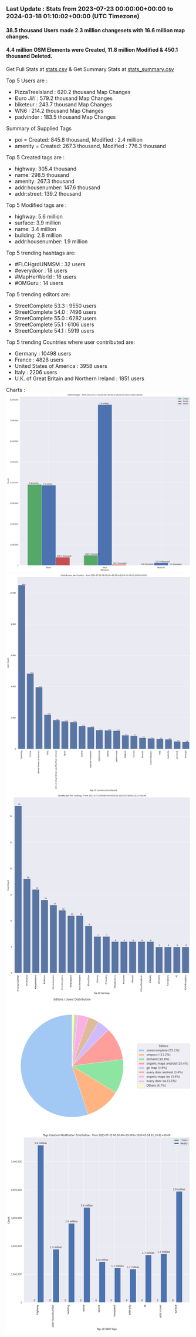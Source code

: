 ### Last Update : Stats from 2023-07-23 00:00:00+00:00 to 2024-03-18 01:10:02+00:00 (UTC Timezone)

#### 38.5 thousand Users made 2.3 million changesets with 16.6 million map changes.
#### 4.4 million OSM Elements were Created, 11.8 million Modified & 450.1 thousand Deleted.
Get Full Stats at [stats.csv](/stats/fieldmappers/Weekly/stats.csv)
 & Get Summary Stats at [stats_summary.csv](/stats/fieldmappers/Weekly/stats_summary.csv)

Top 5 Users are : 
- PizzaTreeIsland : 620.2 thousand Map Changes
- Đuro Jiří : 579.2 thousand Map Changes
- biketeur : 243.7 thousand Map Changes
- WN6 : 214.2 thousand Map Changes
- padvinder : 183.5 thousand Map Changes

Summary of Supplied Tags
- poi = Created: 845.8 thousand, Modified : 2.4 million
- amenity = Created: 267.3 thousand, Modified : 776.3 thousand


Top 5 Created tags are :
- highway: 305.4 thousand
- name: 298.5 thousand
- amenity: 267.3 thousand
- addr:housenumber: 147.6 thousand
- addr:street: 139.2 thousand


Top 5 Modified tags are :
- highway: 5.6 million
- surface: 3.9 million
- name: 3.4 million
- building: 2.8 million
- addr:housenumber: 1.9 million


Top 5 trending hashtags are:
- #FLCHgrdUNMSM : 32 users
- #everydoor : 18 users
- #MapHerWorld : 16 users
- #OMGuru : 14 users


Top 5 trending editors are:
- StreetComplete 53.3 : 9550 users
- StreetComplete 54.0 : 7496 users
- StreetComplete 55.0 : 6282 users
- StreetComplete 55.1 : 6106 users
- StreetComplete 54.1 : 5919 users


Top 5 trending Countries where user contributed are:
- Germany : 10498 users
- France : 4828 users
- United States of America : 3958 users
- Italy : 2206 users
- U.K. of Great Britain and Northern Ireland : 1851 users


 Charts : 
![Alt text](./stats_osm_changes.png) 
![Alt text](./stats_users_per_country.png) 
![Alt text](./stats_users_per_hashtag.png) 
![Alt text](./stats_editors_pie_chart.png) 
![Alt text](./stats_tags.png) 
